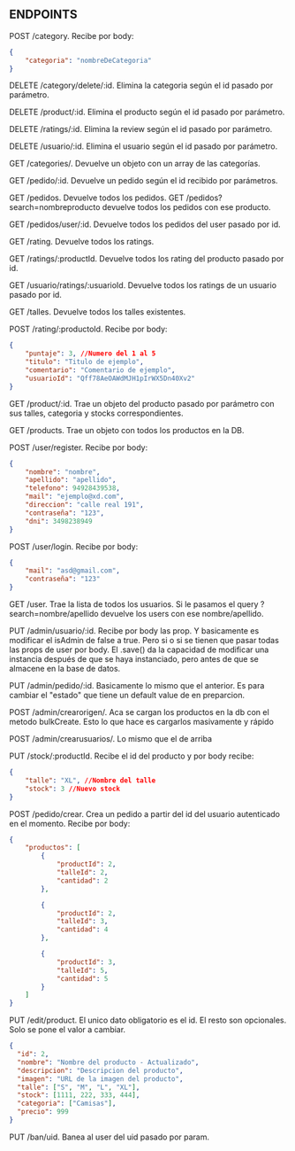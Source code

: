 ## ENDPOINTS

POST /category. Recibe por body:

```json
{
    "categoria": "nombreDeCategoria"
}
```

DELETE /category/delete/:id. Elimina la categoria según el id pasado por parámetro.

DELETE /product/:id. Elimina el producto según el id pasado por parámetro.

DELETE /ratings/:id. Elimina la review según el id pasado por parámetro.

DELETE /usuario/:id. Elimina el usuario según el id pasado por parámetro.

GET /categories/. Devuelve un objeto con un array de las categorías.

GET /pedido/:id. Devuelve un pedido según el id recibido por parámetros.

GET /pedidos. Devuelve todos los pedidos. GET /pedidos?search=nombreproducto devuelve todos los pedidos con ese producto.

GET /pedidos/user/:id. Devuelve todos los pedidos del user pasado por id.

GET /rating. Devuelve todos los ratings.

GET /ratings/:productId. Devuelve todos los rating del producto pasado por id.

GET /usuario/ratings/:usuarioId. Devuelve todos los ratings de un usuario pasado por id.

GET /talles. Devuelve todos los talles existentes.

POST /rating/:productoId. Recibe por body: 

```json
{
    "puntaje": 3, //Numero del 1 al 5
    "titulo": "Titulo de ejemplo",
    "comentario": "Comentario de ejemplo",
    "usuarioId": "Qff78AeOAWdMJH1pIrWX5Dn40Xv2"
}
```

GET /product/:id. Trae un objeto del producto pasado por parámetro con sus talles, categoria y stocks correspondientes.

GET /products. Trae un objeto con todos los productos en la DB.

POST /user/register. Recibe por body:

```json
{
    "nombre": "nombre",
    "apellido": "apellido",
    "telefono": 94928439538,
    "mail": "ejemplo@xd.com",
    "direccion": "calle real 191",
    "contraseña": "123",
    "dni": 3498238949
}
```

POST /user/login. Recibe por body:

```json
{
    "mail": "asd@gmail.com",
    "contraseña": "123"
}
```

GET /user. Trae la lista de todos los usuarios. Si le pasamos el query ?search=nombre/apellido devuelve los users con ese nombre/apellido.

PUT /admin/usuario/:id.  Recibe por body las prop. Y basicamente es modificar el isAdmin de false a true. Pero si o si se tienen que pasar todas las props de user por body.
El .save() da la capacidad de modificar una instancia después de que se haya instanciado, pero antes de que se almacene en la base de datos.

PUT /admin/pedido/:id. Basicamente lo mismo que el anterior. Es para cambiar el "estado" que tiene un default value de en preparcion.

POST /admin/crearorigen/. Aca se cargan los productos en la db con el metodo bulkCreate. Esto lo que hace es cargarlos masivamente y rápido

POST /admin/crearusuarios/. Lo mismo que el de arriba

PUT /stock/:productId. Recibe el id del producto y por body recibe:

```json
{
    "talle": "XL", //Nombre del talle
    "stock": 3 //Nuevo stock
}
```

POST /pedido/crear. Crea un pedido a partir del id del usuario autenticado en el momento. Recibe por body:
```json
{
    "productos": [
        {
            "productId": 2,
            "talleId": 2,
            "cantidad": 2
        },

        {
            "productId": 2,
            "talleId": 3,
            "cantidad": 4
        },

        {
            "productId": 3,
            "talleId": 5,
            "cantidad": 5
        }
    ]
}
```

PUT /edit/product. El unico dato obligatorio es el id. El resto son opcionales. Solo se pone el valor a cambiar.
```json
{
  "id": 2,
  "nombre": "Nombre del producto - Actualizado",
  "descripcion": "Descripcion del producto",
  "imagen": "URL de la imagen del producto",
  "talle": ["S", "M", "L", "XL"],
  "stock": [1111, 222, 333, 444],
  "categoria": ["Camisas"],
  "precio": 999
}
```

PUT /ban/uid. Banea al user del uid pasado por param.
